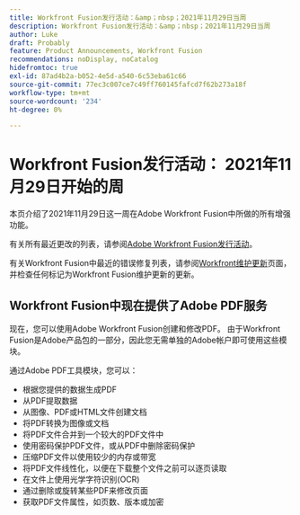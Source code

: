 ```yaml
---
title: Workfront Fusion发行活动：&amp；nbsp；2021年11月29日当周
description: Workfront Fusion发行活动：&amp；nbsp；2021年11月29日当周
author: Luke
draft: Probably
feature: Product Announcements, Workfront Fusion
recommendations: noDisplay, noCatalog
hidefromtoc: true
exl-id: 87ad4b2a-b052-4e5d-a540-6c53eba61c66
source-git-commit: 77ec3c007ce7c49ff760145fafcd7f62b273a18f
workflow-type: tm+mt
source-wordcount: '234'
ht-degree: 0%

---
```


# Workfront Fusion发行活动： 2021年11月29日开始的周

本页介绍了2021年11月29日这一周在Adobe Workfront Fusion中所做的所有增强功能。

有关所有最近更改的列表，请参阅[Adobe Workfront Fusion发行活动](/help/workfront-fusion/fusion-product-releases/fusion-release-activity.md)。

有关Workfront Fusion中最近的错误修复列表，请参阅[Workfront维护更新](https://experienceleague.adobe.com/docs/workfront-known-issues/releases/current-updates.html?lang=zh-Hans)页面，并检查任何标记为Workfront Fusion维护更新的更新。

## Workfront Fusion中现在提供了Adobe PDF服务

现在，您可以使用Adobe Workfront Fusion创建和修改PDF。 由于Workfront Fusion是Adobe产品包的一部分，因此您无需单独的Adobe帐户即可使用这些模块。

通过Adobe PDF工具模块，您可以：

* 根据您提供的数据生成PDF
* 从PDF提取数据
* 从图像、PDF或HTML文件创建文档
* 将PDF转换为图像或文档
* 将PDF文件合并到一个较大的PDF文件中
* 使用密码保护PDF文件，或从PDF中删除密码保护
* 压缩PDF文件以使用较少的内存或带宽
* 将PDF文件线性化，以便在下载整个文件之前可以逐页读取
* 在文件上使用光学字符识别(OCR)
* 通过删除或旋转某些PDF来修改页面
* 获取PDF文件属性，如页数、版本或加密
